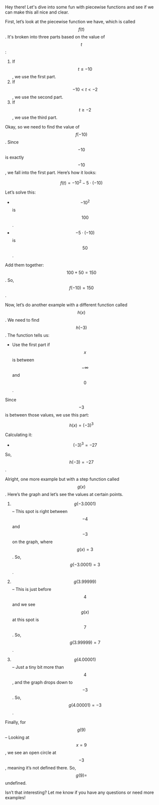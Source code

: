 Hey there! Let's dive into some fun with piecewise functions and see if we can make this all nice and clear.

First, let’s look at the piecewise function we have, which is called $$f(t)$$. It's broken into three parts based on the value of $$t$$:

1. If $$t \leq -10$$, we use the first part.
2. If $$-10 < t < -2$$, we use the second part.
3. If $$t \geq -2$$, we use the third part.

Okay, so we need to find the value of $$f(-10)$$. Since $$-10$$ is exactly $$-10$$, we fall into the first part. Here’s how it looks:

$$ f(t) = -10^2 - 5 \cdot (-10) $$

Let’s solve this:

- $$-10^2$$ is $$100$$.
- $$-5 \cdot (-10)$$ is $$50$$.

Add them together: $$100 + 50 = 150$$. So, $$f(-10) = 150$$.

Now, let’s do another example with a different function called $$h(x)$$. We need to find $$h(-3)$$. The function tells us:

- Use the first part if $$x$$ is between $$-\infty$$ and $$0$$.

Since $$-3$$ is between those values, we use this part:

$$ h(x) = (-3)^3 $$

Calculating it:

- $$(-3)^3 = -27$$

So, $$h(-3) = -27$$.

Alright, one more example but with a step function called $$g(x)$$. Here’s the graph and let’s see the values at certain points.

1. $$g(-3.0001)$$ – This spot is right between $$-4$$ and $$-3$$ on the graph, where $$g(x) = 3$$. So, $$g(-3.0001) = 3$$.

2. $$g(3.99999)$$ – This is just before $$4$$ and we see $$g(x)$$ at this spot is $$7$$. So, $$g(3.99999) = 7$$.

3. $$g(4.00001)$$ – Just a tiny bit more than $$4$$, and the graph drops down to $$-3$$. So, $$g(4.00001) = -3$$.

Finally, for $$g(9)$$ – Looking at $$x=9$$, we see an open circle at $$-3$$, meaning it’s not defined there. So, $$g(9) =$$ undefined.

Isn’t that interesting? Let me know if you have any questions or need more examples!